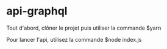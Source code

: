 # api-graphql

Tout d'abord, clôner le projet puis utiliser la commande $yarn

Pour lancer l'api, utilisez la commande $node index.js


